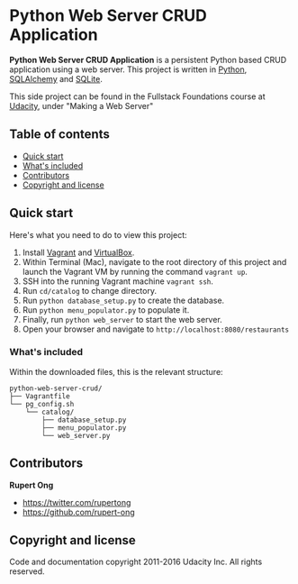 # Python Web Server CRUD Application

**Python Web Server CRUD Application** is a persistent Python based CRUD application using a web server. This project is written in [Python](https://www.python.org), [SQLAlchemy](http://sqlalchemy.org) and [SQLite](https://www.sqlite.org).


This side project can be found in the Fullstack Foundations course at [Udacity](https://www.udacity.com), under "Making a Web Server"

## Table of contents

* [Quick start](#quick-start)
* [What's included](#whats-included)
* [Contributors](#contributors)
* [Copyright and license](#copyright-and-license)


## Quick start

Here's what you need to do to view this project:

1. Install [Vagrant](https://www.vagrantup.com) and [VirtualBox](https://www.virtualbox.org).
2. Within Terminal (Mac), navigate to the root directory of this project and launch the Vagrant VM by running the command `vagrant up`.
3. SSH into the running Vagrant machine `vagrant ssh`. 
4. Run `cd/catalog` to change directory.
5. Run `python database_setup.py` to create the database.
6. Run `python menu_populator.py` to populate it.
7. Finally, run `python web_server` to start the web server.
8. Open your browser and navigate to `http://localhost:8080/restaurants`


### What's included

Within the downloaded files, this is the relevant structure:

```
python-web-server-crud/
├── Vagrantfile
└── pg_config.sh
    └── catalog/
        ├── database_setup.py
        ├── menu_populator.py
        └── web_server.py
```

## Contributors

**Rupert Ong**

* <https://twitter.com/rupertong>
* <https://github.com/rupert-ong>


## Copyright and license

Code and documentation copyright 2011-2016 Udacity Inc. All rights reserved.

